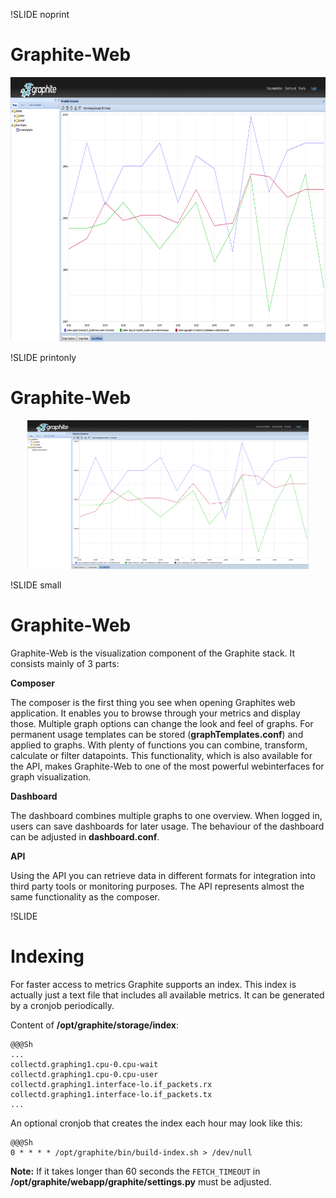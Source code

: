 !SLIDE noprint
# Graphite-Web

<center><img src="./_images/graphite-web.png" style="width:800px;height:423px;"/></center>


!SLIDE printonly
# Graphite-Web

<center><img src="./_images/graphite-web.png" style="width:450px;height:238px;"/></center>


!SLIDE small
# Graphite-Web

Graphite-Web is the visualization component of the Graphite stack. It consists mainly of 3 parts:

**Composer**

The composer is the first thing you see when opening Graphites web application. It enables you to browse through your metrics and display those. Multiple graph options can change the look and feel of graphs. For permanent usage templates can be stored (**graphTemplates.conf**) and applied to graphs. With plenty of functions you can combine, transform, calculate or filter datapoints. This functionality, which is also available for the API, makes Graphite-Web to one of the most powerful webinterfaces for graph visualization.

**Dashboard**

The dashboard combines multiple graphs to one overview. When logged in, users can save dashboards for later usage. The behaviour of the dashboard can be adjusted in **dashboard.conf**.

**API**

Using the API you can retrieve data in different formats for integration into third party tools or monitoring purposes. The API represents almost the same functionality as the composer.


!SLIDE
# Indexing

For faster access to metrics Graphite supports an index. This index is actually just a text file that includes all available metrics. It can be generated by a cronjob periodically.

Content of **/opt/graphite/storage/index**:

    @@@Sh
    ...
    collectd.graphing1.cpu-0.cpu-wait
    collectd.graphing1.cpu-0.cpu-user
    collectd.graphing1.interface-lo.if_packets.rx
    collectd.graphing1.interface-lo.if_packets.tx
    ...

An optional cronjob that creates the index each hour may look like this:

    @@@Sh
    0 * * * * /opt/graphite/bin/build-index.sh > /dev/null

**Note:** If it takes longer than 60 seconds the `FETCH_TIMEOUT` in **/opt/graphite/webapp/graphite/settings.py** must be adjusted.
